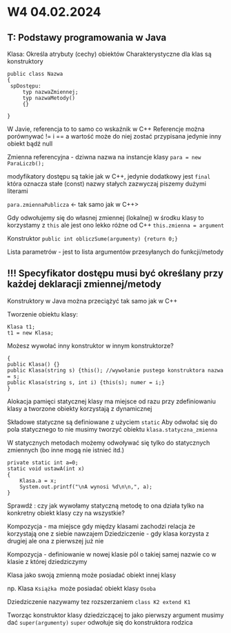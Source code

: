 W4 04.02.2024
===
T: Podstawy programowania w Java
---
Klasa: Określa atrybuty (cechy) obiektów
Charakterystyczne dla klas są konstruktory

```
public class Nazwa
{
 spDostępu:
     typ nazwaZmiennej;
     typ nazwaMetody()
     {}
     
}
```
W Javie, referencja to to samo co wskaźnik w C++
Referencje można porównywać != i == a wartość może do niej zostać przypisana jedynie inny obiekt bądź null

Zmienna referencyjna - dziwna nazwa na instancje klasy
`para = new ParaLiczb();`

modyfikatory dostępu są takie jak w C++, jedynie dodatkowy jest `final` która oznacza stałe (const)
nazwy stałych zazwyczaj piszemy dużymi literami

`para.zmiennaPublicza` <- tak samo jak w C++>

Gdy odwołujemy się do własnej zmiennej (lokalnej) w środku klasy to korzystamy z `this` ale jest ono lekko różne od C++ `this.zmienna = argument`

Konstruktor `public int obliczSume(argumenty) {return 0;}`

Lista parametrów - jest to lista argumentów przesyłanych do funkcji/metody

!!! Specyfikator dostępu musi być określany przy każdej deklaracji zmiennej/metody
---
Konstruktory w Java można przeciążyć tak samo jak w C++

Tworzenie obiektu klasy:
```
Klasa t1;
t1 = new Klasa;
```
Możesz wywołać inny konstruktor w innym konstruktorze?
```
{
public Klasa() {}
public Klasa(string s) {this(); //wywołanie pustego konstruktora nazwa = s; 
public Klasa(string s, int i) {this(s); numer = i;}
}
```

Alokacja pamięci statycznej klasy ma miejsce od razu przy zdefiniowaniu klasy a tworzone obiekty korzystają z dynamicznej

Składowe statyczne są definiowane z użyciem `static`
Aby odwołać się do pola statycznego to nie musimy tworzyć obiektu `klasa.statyczna_zmienna`

W statycznych metodach możemy odwoływać się tylko do statycznych zmiennych (bo inne mogą nie istnieć itd.)

```
private static int a=0;
static void ustawA(int x)
{
    Klasa.a = x;
    System.out.printf("\nA wynosi %d\n\n,", a);
}
```
Sprawdź : czy jak wywołamy statyczną metodę to ona działa tylko na konkretny obiekt klasy czy na wszystkie?

Kompozycja - ma miejsce gdy między klasami zachodzi relacja że korzystają one z siebie nawzajem
Dziedziczenie - gdy klasa korzysta z drugiej ale ona z pierwszej już nie

Kompozycja - definiowanie w nowej klasie pól o takiej samej nazwie co w klasie z której dziedziczymy

Klasa jako swoją zmienną może posiadać obiekt innej klasy 

np. Klasa `Książka `może posiadać obiekt klasy `Osoba`

Dziedziczenie nazywamy tez rozszerzaniem
`class K2 extend K1`

Tworząc konstruktor klasy dziedziczącej to jako pierwszy argument musimy dać `super(argumenty)`
`super` odwołuje się do konstruktora rodzica

